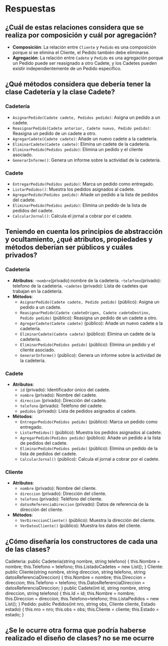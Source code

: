 # Respuestas

## ¿Cuál de estas relaciones considera que se realiza por composición y cuál por agregación?

- **Composición**: La relación entre `Cliente` y `Pedido` es una composición porque si se elimina el Cliente, el Pedido también debe eliminarse.
- **Agregación**: La relación entre `Cadete` y `Pedido` es una agregación porque un Pedido puede ser reasignado a otro Cadete, y los Cadetes pueden existir independientemente de un Pedido específico.

## ¿Qué métodos considera que debería tener la clase Cadetería y la clase Cadete?

### Cadetería

- `AsignarPedido(Cadete cadete, Pedidos pedido)`: Asigna un pedido a un cadete.
- `ReasignarPedido(Cadete anterior, Cadete nuevo, Pedido pedido)`: Reasigna un pedido de un cadete a otro.
- `AgregarCadete(Cadete cadete)`: Añade un nuevo cadete a la cadetería.
- `EliminarCadete(Cadete cadete)`: Elimina un cadete de la cadetería.
- `EliminarPedido(Pedidos pedido)`: Elimina un pedido y el cliente asociado.
- `GenerarInforme()`: Genera un informe sobre la actividad de la cadetería.

### Cadete

- `EntregarPedido(Pedidos pedido)`: Marca un pedido como entregado.
- `ListarPedidos()`: Muestra los pedidos asignados al cadete.
- `AgregarPedido(Pedidos pedido)`: Añade un pedido a la lista de pedidos del cadete.
- `EliminarPedido(Pedidos pedido)`: Elimina un pedido de la lista de pedidos del cadete.
- `CalcularJornal()`: Calcula el jornal a cobrar por el cadete.

## Teniendo en cuenta los principios de abstracción y ocultamiento, ¿qué atributos, propiedades y métodos deberían ser públicos y cuáles privados?

### Cadetería

- **Atributos**: -`nombre`(privado):nombre de la cadeteria. -`telefono`(privado): telefono de la cadeteria. -`cadetes` (privado): Lista de cadetes que trabajan en la cadetería.
- **Métodos**:
  - `AsignarPedido(Cadete cadete, Pedido pedido)` (público): Asigna un pedido a un cadete.
  - `ReasignarPedido(Cadete cadeteOrigen, Cadete cadeteDestino, Pedido pedido)` (público): Reasigna un pedido de un cadete a otro.
  - `AgregarCadete(Cadete cadete)` (público): Añade un nuevo cadete a la cadetería.
  - `EliminarCadete(Cadete cadete)` (público): Elimina un cadete de la cadetería.
  - `EliminarPedido(Pedidos pedido)` (público): Elimina un pedido y el cliente asociado.
  - `GenerarInforme()` (público): Genera un informe sobre la actividad de la cadetería.

### Cadete

- **Atributos**:
  - `id` (privado): Identificador único del cadete.
  - `nombre` (privado): Nombre del cadete.
  - `direccion` (privado): Dirección del cadete.
  - `telefono` (privado): Teléfono del cadete.
  - `pedidos` (privado): Lista de pedidos asignados al cadete.
- **Métodos**:
  - `EntregarPedido(Pedidos pedido)` (público): Marca un pedido como entregado.
  - `ListarPedidos()` (público): Muestra los pedidos asignados al cadete.
  - `AgregarPedido(Pedidos pedido)` (público): Añade un pedido a la lista de pedidos del cadete.
  - `EliminarPedido(Pedidos pedido)` (público): Elimina un pedido de la lista de pedidos del cadete.
  - `CalcularJornal()` (público): Calcula el jornal a cobrar por el cadete.

### Cliente

- **Atributos**:
  - `nombre` (privado): Nombre del cliente.
  - `direccion` (privado): Dirección del cliente.
  - `telefono` (privado): Teléfono del cliente.
  - `datosReferenciaDireccion` (privado): Datos de referencia de la dirección del cliente.
- **Métodos**:
  - `VerDireccionCliente()` (público): Muestra la dirección del cliente.
  - `VerDatosCliente()` (público): Muestra los datos del cliente.

## ¿Cómo diseñaría los constructores de cada una de las clases?

Cadeteria:
public Cadeteria(string nombre, string telefono)
{
this.Nombre = nombre;
this.Telefono = telefono;
this.ListadoCadetes = new List<Cadete>();
}
Cliente:
public Cliente(string nombre, string direccion, string telefono, string datosReferenciaDireccion)
{
this.Nombre = nombre;
this.Direccion = direccion;
this.Telefono = telefono;
this.DatosReferenciaDireccion = datosReferenciaDireccion;
}
public Cadete(int id, string nombre, string direccion, string telefono)
{
this.Id = id;
this.Nombre = nombre;
this.Direccion = direccion;
this.Telefono=telefono;
this.ListaPedidos = new List<Pedidos>();
}
Pedido:
public Pedidos(int nro, string obs, Cliente cliente, Estado estado)
{
this.nro = nro;
this.obs = obs;
this.Cliente = cliente;
this.Estado = estado;
}

## ¿Se le ocurre otra forma que podría haberse realizado el diseño de clases? no se me ocurre
